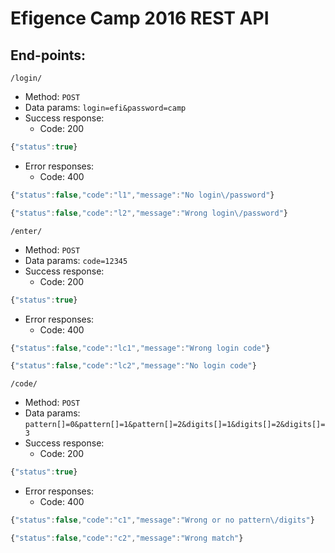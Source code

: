 # Efigence Camp 2016 REST API

## End-points:

`/login/`

* Method: `POST`
* Data params: `login=efi&password=camp`
* Success response:
  * Code: 200

```javascript
{"status":true}
```
* Error responses:
  * Code: 400
```javascript
{"status":false,"code":"l1","message":"No login\/password"}
```
```javascript
{"status":false,"code":"l2","message":"Wrong login\/password"}
```

`/enter/`
* Method: `POST`
* Data params: `code=12345`
* Success response:
  * Code: 200

```javascript
{"status":true}
```
* Error responses:
  * Code: 400
```javascript
{"status":false,"code":"lc1","message":"Wrong login code"}
```
```javascript
{"status":false,"code":"lc2","message":"No login code"}
```

`/code/`
* Method: `POST`
* Data params: `pattern[]=0&pattern[]=1&pattern[]=2&digits[]=1&digits[]=2&digits[]=3`
* Success response:
  * Code: 200

```javascript
{"status":true}
```
* Error responses:
  * Code: 400
```javascript
{"status":false,"code":"c1","message":"Wrong or no pattern\/digits"}
```
```javascript
{"status":false,"code":"c2","message":"Wrong match"}
```
